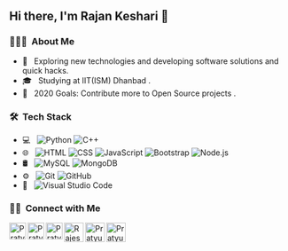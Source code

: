 

## Hi there, I'm Rajan Keshari 👋

<h3> 👨🏻‍💻 &nbsp;About Me </h3>

- 🤔 &nbsp; Exploring new technologies and developing software solutions and quick hacks.
- 🎓 &nbsp; Studying at IIT(ISM) Dhanbad .
- 🥅 &nbsp; 2020 Goals: Contribute more to Open Source projects . 

<h3> 🛠 &nbsp;Tech Stack</h3>

- 💻 &nbsp;
  ![Python](https://img.shields.io/badge/-Python-333333?style=flat&logo=python)
  ![C++](https://img.shields.io/badge/-C++-333333?style=flat&logo=C%2B%2B&logoColor=00599C)
- 🌐 &nbsp;
  ![HTML](https://img.shields.io/badge/-HTML-333333?style=flat&logo=HTML5)
  ![CSS](https://img.shields.io/badge/-CSS-333333?style=flat&logo=CSS3&logoColor=1572B6)
  ![JavaScript](https://img.shields.io/badge/-JavaScript-333333?style=flat&logo=javascript)
  ![Bootstrap](https://img.shields.io/badge/-Bootstrap-333333?style=flat&logo=bootstrap&logoColor=563D7C)
  ![Node.js](https://img.shields.io/badge/-Node.js-333333?style=flat&logo=node.js)
- 🛢 &nbsp;
  ![MySQL](https://img.shields.io/badge/-MySQL-333333?style=flat&logo=mysql)
  ![MongoDB](https://img.shields.io/badge/-MongoDB-333333?style=flat&logo=mongodb)
- ⚙️ &nbsp;
  ![Git](https://img.shields.io/badge/-Git-333333?style=flat&logo=git)
  ![GitHub](https://img.shields.io/badge/-GitHub-333333?style=flat&logo=github)
- 🔧 &nbsp;
  ![Visual Studio Code](https://img.shields.io/badge/-Visual%20Studio%20Code-333333?style=flat&logo=visual-studio-code&logoColor=007ACC)


<h3> 🤝🏻 &nbsp;Connect with Me </h3>

[<img align="left" alt="Pratyush Jha | LinkedIn" width="30px" src="https://cdn.jsdelivr.net/npm/simple-icons@v3/icons/linkedin.svg" />][linkedin]
[<img align="left" alt="Pratyush Jha | Geeksforgeeks" width="30px" src="https://cdn.jsdelivr.net/npm/simple-icons@v3/icons/geeksforgeeks.svg" />][geeksforgeeks]
[<img align="left" alt="Pratyush Jha | Geeksforgeeks" width="30px" src="https://cdn.jsdelivr.net/npm/simple-icons@v3/icons/codeforces.svg" />][codeforces]
[<img align="left" alt="Rajesh Ranjan | Hackerrank" width="35px" src="https://cdn.jsdelivr.net/npm/simple-icons@v3/icons/hackerrank.svg" />][hackerrank]
[<img align="left" alt="Pratyush Jha | Facebook" width="35px" src="https://cdn.jsdelivr.net/npm/simple-icons@v3/icons/facebook.svg" />][facebook]
[<img align="left" alt="Pratyush Jha | Instagram" width="35px" src="https://cdn.jsdelivr.net/npm/simple-icons@v3/icons/instagram.svg" />][instagram]

[linkedin]:https://www.linkedin.com/in/rajan-keshari-896827172/
[instagram]:https://www.instagram.com/rajankesharii/
[facebook]:https://www.facebook.com/rajan.keshari.104203/
[codeforces]:https://codeforces.com/profile/rajan_keshari
[hackerrank]:https://www.hackerrank.com/rajan004856
[geeksforgeeks]:https://auth.geeksforgeeks.org/user/rajan004856/practice/
